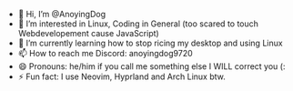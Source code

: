 - 👋 Hi, I’m @AnoyingDog
- 👀 I’m interested in Linux, Coding in General (too scared to touch Webdevelopement cause JavaScript)
- 🌱 I’m currently learning how to stop ricing my desktop and using Linux
- 📫 How to reach me
    Discord: anoyingdog9720
- 😄 Pronouns: he/him if you call me something else I WILL correct you (:
- ⚡ Fun fact: I use Neovim, Hyprland and Arch Linux btw.

<!---
AnoyingDog/AnoyingDog is a ✨ special ✨ repository because its `README.md` (this file) appears on your GitHub profile.
You can click the Preview link to take a look at your changes.
--->
